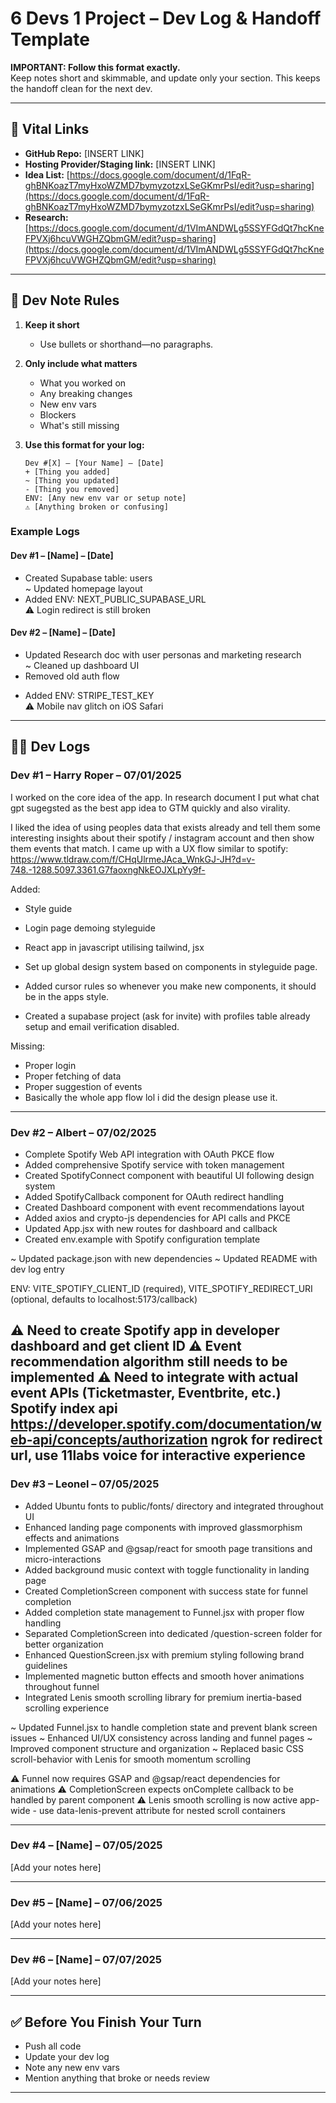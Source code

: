 # 6 Devs 1 Project – Dev Log & Handoff Template

**IMPORTANT: Follow this format exactly.**  
Keep notes short and skimmable, and update only your section. This keeps the handoff clean for the next dev.

---

## 🔗 Vital Links

- **GitHub Repo:** [INSERT LINK]
- **Hosting Provider/Staging link:** [INSERT LINK]
- **Idea List:** [https://docs.google.com/document/d/1FqR-ghBNKoazT7myHxoWZMD7bymyzotzxLSeGKmrPsI/edit?usp=sharing](https://docs.google.com/document/d/1FqR-ghBNKoazT7myHxoWZMD7bymyzotzxLSeGKmrPsI/edit?usp=sharing)
- **Research:** [https://docs.google.com/document/d/1VImANDWLg5SSYFGdQt7hcKneFPVXj6hcuVWGHZQbmGM/edit?usp=sharing](https://docs.google.com/document/d/1VImANDWLg5SSYFGdQt7hcKneFPVXj6hcuVWGHZQbmGM/edit?usp=sharing)

---

## 📏 Dev Note Rules

1. **Keep it short**

   - Use bullets or shorthand—no paragraphs.

2. **Only include what matters**

   - What you worked on
   - Any breaking changes
   - New env vars
   - Blockers
   - What's still missing

3. **Use this format for your log:**

   ```
   Dev #[X] – [Your Name] – [Date]
   + [Thing you added]
   ~ [Thing you updated]
   - [Thing you removed]
   ENV: [Any new env var or setup note]
   ⚠️ [Anything broken or confusing]
   ```

### Example Logs

#### Dev #1 – [Name] – [Date]

- Created Supabase table: users  
  ~ Updated homepage layout
- Added ENV: NEXT_PUBLIC_SUPABASE_URL  
  ⚠️ Login redirect is still broken

#### Dev #2 – [Name] – [Date]

- Updated Research doc with user personas and marketing research  
  ~ Cleaned up dashboard UI
- Removed old auth flow

* Added ENV: STRIPE_TEST_KEY  
  ⚠️ Mobile nav glitch on iOS Safari

---

## 🧑‍💻 Dev Logs

### Dev #1 – Harry Roper – 07/01/2025

I worked on the core idea of the app. In research document I put what chat gpt sugegsted as the best app idea to GTM quickly and also virality.

I liked the idea of using peoples data that exists already and tell them some interesting insights about their spotify / instagram account and then show them events that match. I came up with a UX flow similar to spotify: https://www.tldraw.com/f/CHqUlrmeJAca_WnkGJ-JH?d=v-748.-1288.5097.3361.G7faoxngNkEOJXLpYy9f-

Added:

- Style guide
- Login page demoing styleguide
- React app in javascript utilising tailwind, jsx
- Set up global design system based on components in styleguide page.
- Added cursor rules so whenever you make new components, it should be in the apps style.

- Created a supabase project (ask for invite) with profiles table already setup and email verification disabled.

Missing:

- Proper login
- Proper fetching of data
- Proper suggestion of events
- Basically the whole app flow lol i did the design please use it.

---

### Dev #2 – Albert – 07/02/2025

+ Complete Spotify Web API integration with OAuth PKCE flow
+ Added comprehensive Spotify service with token management
+ Created SpotifyConnect component with beautiful UI following design system
+ Added SpotifyCallback component for OAuth redirect handling
+ Created Dashboard component with event recommendations layout
+ Added axios and crypto-js dependencies for API calls and PKCE
+ Updated App.jsx with new routes for dashboard and callback
+ Created env.example with Spotify configuration template

~ Updated package.json with new dependencies
~ Updated README with dev log entry

ENV: VITE_SPOTIFY_CLIENT_ID (required), VITE_SPOTIFY_REDIRECT_URI (optional, defaults to localhost:5173/callback)

⚠️ Need to create Spotify app in developer dashboard and get client ID
⚠️ Event recommendation algorithm still needs to be implemented
⚠️ Need to integrate with actual event APIs (Ticketmaster, Eventbrite, etc.)
Spotify index api https://developer.spotify.com/documentation/web-api/concepts/authorization
ngrok for redirect url, use 11labs voice for interactive experience
---

### Dev #3 – Leonel – 07/05/2025

+ Added Ubuntu fonts to public/fonts/ directory and integrated throughout UI
+ Enhanced landing page components with improved glassmorphism effects and animations
+ Implemented GSAP and @gsap/react for smooth page transitions and micro-interactions
+ Added background music context with toggle functionality in landing page
+ Created CompletionScreen component with success state for funnel completion
+ Added completion state management to Funnel.jsx with proper flow handling
+ Separated CompletionScreen into dedicated /question-screen folder for better organization
+ Enhanced QuestionScreen.jsx with premium styling following brand guidelines
+ Implemented magnetic button effects and smooth hover animations throughout funnel
+ Integrated Lenis smooth scrolling library for premium inertia-based scrolling experience

~ Updated Funnel.jsx to handle completion state and prevent blank screen issues
~ Enhanced UI/UX consistency across landing and funnel pages
~ Improved component structure and organization
~ Replaced basic CSS scroll-behavior with Lenis for smooth momentum scrolling

⚠️ Funnel now requires GSAP and @gsap/react dependencies for animations
⚠️ CompletionScreen expects onComplete callback to be handled by parent component
⚠️ Lenis smooth scrolling is now active app-wide - use data-lenis-prevent attribute for nested scroll containers

---

### Dev #4 – [Name] – 07/05/2025

[Add your notes here]

---

### Dev #5 – [Name] – 07/06/2025

[Add your notes here]

---

### Dev #6 – [Name] – 07/07/2025

[Add your notes here]

---

## ✅ Before You Finish Your Turn

- Push all code
- Update your dev log
- Note any new env vars
- Mention anything that broke or needs review

---
